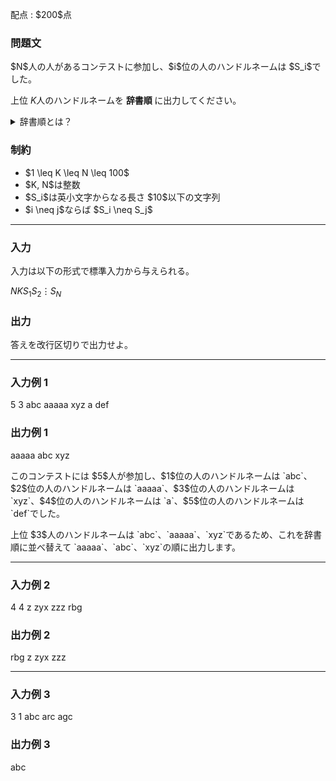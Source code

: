 
<div>

<span>

<span>

<p>
配点 : $200$点
</p>

<div>

<section>

### **問題文**

<p>
$N$人の人があるコンテストに参加し、$i$位の人のハンドルネームは $S_i$でした。

上位 $K$人のハンドルネームを
<strong>
辞書順
</strong>
に出力してください。
</p>

<details>

<summary>
辞書順とは？
</summary>

<p>
辞書順とは簡単に説明すると「単語が辞書に載っている順番」を意味します。より厳密な説明として、相異なる文字列 $S$と文字列 $T$の大小を判定するアルゴリズムを以下に説明します。

</p>

<p>
以下では「 $S$の $i$文字目の文字」を $S_i$のように表します。また、 $S$が $T$より辞書順で小さい場合は $S \lt T$、大きい場合は $S \gt T$と表します。
</p>

<ol>

<li>
$S$と $T$のうち長さが短い方の文字列の長さを $L$とします。$i=1,2,\dots,L$に対して $S_i$と $T_i$が一致するか調べます。 
</li>

<li>
$S_i \neq T_i$である $i$が存在する場合、そのような $i$のうち最小のものを $j$とします。そして、$S_j$と $T_j$を比較して、 $S_j$がアルファベット順で $T_j$より小さい場合は $S \lt T$、大きい場合は $S \gt T$と決定して、アルゴリズムを終了します。
  
</li>

<li>
$S_i \neq T_i$である $i$が存在しない場合、 $S$と $T$の長さを比較して、$S$が $T$より短い場合は $S \lt T$、長い場合は $S \gt T$と決定して、アルゴリズムを終了します。 
</li>

</ol>

</details>

</section>

</div>

<div>

<section>

### **制約**

<ul>

<li>
$1 \leq K \leq N \leq 100$
</li>

<li>
$K, N$は整数
</li>

<li>
$S_i$は英小文字からなる長さ $10$以下の文字列
</li>

<li>
$i \neq j$ならば $S_i \neq S_j$
</li>

</ul>

</section>

</div>

---

<div>

<div>

<section>

### **入力**

<p>
入力は以下の形式で標準入力から与えられる。
</p>

<div>

$N$$K$$S_1$$S_2$$\vdots$$S_N$
</div>

</section>

</div>

<div>

<section>

### **出力**

<p>
答えを改行区切りで出力せよ。
</p>

</section>

</div>

</div>

---

<div>

<section>

### **入力例 1**

<div>

5 3
abc
aaaaa
xyz
a
def

</div>

</section>

</div>

<div>

<section>

### **出力例 1**

<div>

aaaaa
abc
xyz

</div>

<p>
このコンテストには $5$人が参加し、$1$位の人のハンドルネームは `abc`、$2$位の人のハンドルネームは `aaaaa`、$3$位の人のハンドルネームは `xyz`、$4$位の人のハンドルネームは `a`、$5$位の人のハンドルネームは `def`でした。
</p>

<p>
上位 $3$人のハンドルネームは `abc`、`aaaaa`、`xyz`であるため、これを辞書順に並べ替えて `aaaaa`、`abc`、`xyz`の順に出力します。
</p>

</section>

</div>

---

<div>

<section>

### **入力例 2**

<div>

4 4
z
zyx
zzz
rbg

</div>

</section>

</div>

<div>

<section>

### **出力例 2**

<div>

rbg
z
zyx
zzz

</div>

</section>

</div>

---

<div>

<section>

### **入力例 3**

<div>

3 1
abc
arc
agc

</div>

</section>

</div>

<div>

<section>

### **出力例 3**

<div>

abc

</div>

</section>

</div>

</span>

</span>

</div>
